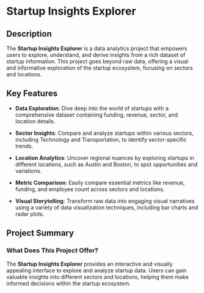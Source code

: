 # Startup Insights Explorer

## Description      

The **Startup Insights Explorer** is a data analytics project that empowers users to explore, understand, and derive insights from a rich dataset of startup information. This project goes beyond raw data, offering a visual and informative exploration of the startup ecosystem, focusing on sectors and locations.

## Key Features     

- **Data Exploration**: Dive deep into the world of startups with a comprehensive dataset containing funding, revenue, sector, and location details.

- **Sector Insights**: Compare and analyze startups within various sectors, including Technology and Transportation, to identify sector-specific trends.

- **Location Analytics**: Uncover regional nuances by exploring startups in different locations, such as Austin and Boston, to spot opportunities and variations.

- **Metric Comparison**: Easily compare essential metrics like revenue, funding, and employee count across sectors and locations.

- **Visual Storytelling**: Transform raw data into engaging visual narratives using a variety of data visualization techniques, including bar charts and radar plots.

## Project Summary         

### What Does This Project Offer?

The **Startup Insights Explorer** provides an interactive and visually appealing interface to explore and analyze startup data. Users can gain valuable insights into different sectors and locations, helping them make informed decisions within the startup ecosystem.


